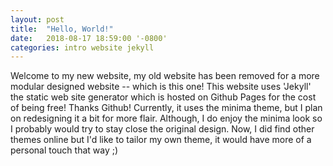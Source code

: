 ```yaml
---
layout: post
title:  "Hello, World!"
date:   2018-08-17 18:59:00 '-0800'
categories: intro website jekyll
---
```


Welcome to my new website, my old website has been removed for a more modular designed website -- which is this one! This website uses 'Jekyll' the static web site generator which is hosted on Github Pages for the cost of being free! Thanks Github! Currently, it uses the minima theme, but I plan on redesigning it a bit for more flair. Although, I do enjoy the minima look so I probably would try to stay close the original design. Now, I did find other themes online but I'd like to tailor my own theme, it would have more of a personal touch that way ;)